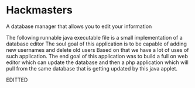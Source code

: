 # Hackmasters
A database manager that allows you to edit your information

The following runnable java executable file is a small implementation of a database editor 
The soul goal of this application is to be capable of adding new usernames and delete old users
Based on that we have a lot of uses of such application. 
The end goal of this application was to build a full on web editor which can update the database and then a php application which will pull from the same database that is getting updated by this java applet.

EDITTED

